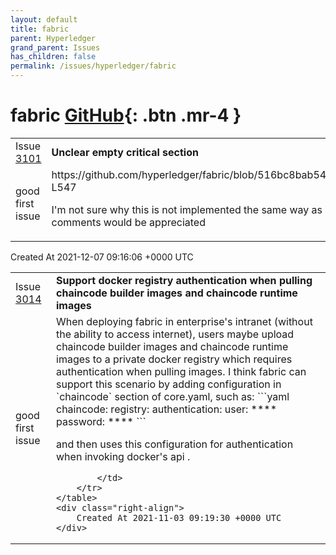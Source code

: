 ```yaml
---
layout: default
title: fabric
parent: Hyperledger
grand_parent: Issues
has_children: false
permalink: /issues/hyperledger/fabric
---
```


# fabric <span class="fs-3 right-align">[GitHub](https://github.com/hyperledger/fabric){: .btn .mr-4 }</span>


<div>
    <table>
        <tr>
            <td>
                Issue <a href="https://github.com/hyperledger/fabric/issues/3101" class=".btn">3101</a>
            </td>
            <td>
                <b>
                    Unclear empty critical section
                </b>
            </td>
        </tr>
        <tr>
            <td>
                <span class="chip">good first issue</span>
            </td>
            <td>
                https://github.com/hyperledger/fabric/blob/516bc8bab548a484e2e62fee24b0f4fed5bf6873/core/ledger/kvledger/kv_ledger.go#L542-L547

I'm not sure why this is not implemented the same way as other methods in the same file. If a special case is indeed needed here, some comments would be appreciated
            </td>
        </tr>
    </table>
    <div class="right-align">
        Created At 2021-12-07 09:16:06 +0000 UTC
    </div>
</div>

<div>
    <table>
        <tr>
            <td>
                Issue <a href="https://github.com/hyperledger/fabric/issues/3014" class=".btn">3014</a>
            </td>
            <td>
                <b>
                    Support docker registry authentication when pulling chaincode builder images and chaincode runtime images
                </b>
            </td>
        </tr>
        <tr>
            <td>
                <span class="chip">good first issue</span>
            </td>
            <td>
                When deploying fabric in enterprise's intranet (without the ability to access internet),  users maybe upload chaincode builder images and chaincode runtime images to a private docker registry which requires authentication when pulling images.
I think fabric can support this scenario by adding configuration in `chaincode` section of core.yaml, such as:
```yaml
chaincode:
    registry:
        authentication:
              user: ****
              password: ****
```

and then uses this configuration for authentication when invoking docker's api .

            </td>
        </tr>
    </table>
    <div class="right-align">
        Created At 2021-11-03 09:19:30 +0000 UTC
    </div>
</div>

